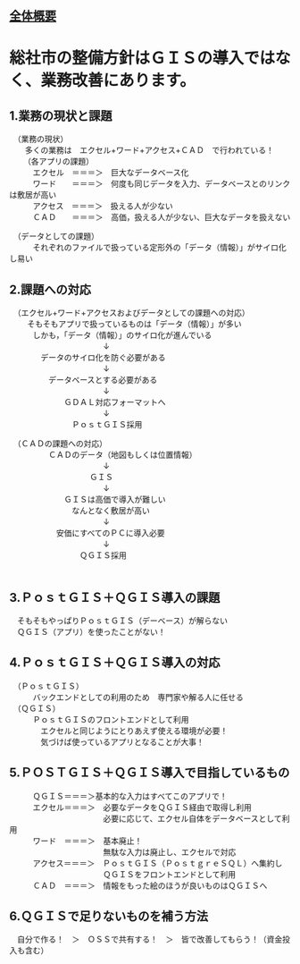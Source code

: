 ## [全体概要](https://github.com/city-soja-chiiki/QGIS)  
# 総社市の整備方針はＧＩＳの導入ではなく、業務改善にあります。  
## 1.業務の現状と課題  
　（業務の現状）  
 　　多くの業務は　エクセル+ワード+アクセス+ＣＡＤ　で行われている！  
　
　（各アプリの課題）  
　　　エクセル　＝＝＝＞　巨大なデータベース化  
　　　ワード　　＝＝＝＞　何度も同じデータを入力、データベースとのリンクは敷居が高い  
　　　アクセス　＝＝＝＞　扱える人が少ない  
　　　ＣＡＤ　　＝＝＝＞　高価，扱える人が少ない、巨大なデータを扱えない  

　（データとしての課題）  
 　　　それぞれのファイルで扱っている定形外の「データ（情報）」がサイロ化し易い   

## 2.課題への対応  
　（エクセル+ワード+アクセスおよびデータとしての課題への対応）  
　　 そもそもアプリで扱っているものは「データ（情報）」が多い   
   　　　しかも，「データ（情報）」のサイロ化が進んでいる  
　　　　　　　　　　　　↓  
 　　　　データのサイロ化を防ぐ必要がある  
　　　　　　　　　　　　↓             
 　　　　　データベースとする必要がある  
　　　　　　　　　　　　↓  
　　　　　　　ＧＤＡＬ対応フォーマットへ  
　　　　　　　　　　　　↓  
　　　　　　　　ＰｏｓｔＧＩＳ採用  
        
　（ＣＡＤの課題への対応）  
　　　　　ＣＡＤのデータ（地図もしくは位置情報）  
　　　　　　　　　　　　↓   
　　　　　　　　　  　ＧＩＳ  
　　　　　　　　　　　　↓  
　　　　　　　ＧＩＳは高価で導入が難しい  
　　　　　　　　なんとなく敷居が高い  
　　　　　　　　　　　　↓  
　　　　　　安価にすべてのＰＣに導入必要  
　　　　　　　　　　　　↓  
　　　　　　　　　ＱＧＩＳ採用  
　   　
## 3.ＰｏｓｔＧＩＳ＋ＱＧＩＳ導入の課題 
　そもそもやっぱりＰｏｓｔＧＩＳ（デーベース）が解らない  
　ＱＧＩＳ（アプリ）を使ったことがない！    
 
## 4.ＰｏｓｔＧＩＳ＋ＱＧＩＳ導入の対応  
　（ＰｏｓｔＧＩＳ）  
 　　　バックエンドとしての利用のため　専門家や解る人に任せる  
　（ＱＧＩＳ）  
  　　　ＰｏｓｔＧＩＳのフロントエンドとして利用  
　　　　エクセルと同じようにとりあえず使える環境が必要！  
　　　　気づけば使っているアプリとなることが大事！  

## 5.ＰＯＳＴＧＩＳ＋ＱＧＩＳ導入で目指しているもの  
　　　ＱＧＩＳ＝＝＝＞基本的な入力はすべてこのアプリで！  
　　　エクセル＝＝＝＞　必要なデータをＱＧＩＳ経由で取得し利用  
　　　　　　　　　　　　必要に応じて、エクセル自体をデータベースとして利用  
　　　ワード　＝＝＝＞　基本廃止！  
　　　　　　　　　　　　無駄な入力は廃止し、エクセルで対応  
　　　アクセス＝＝＝＞　ＰｏｓｔＧＩＳ（ＰｏｓｔｇｒｅＳＱＬ）へ集約し  
　　　　　　　　　　　　ＱＧＩＳをフロントエンドとして利用  
　　　ＣＡＤ　＝＝＝＞　情報をもった絵のほうが良いものはＱＧＩＳへ    
 
## 6.ＱＧＩＳで足りないものを補う方法  
　自分で作る！　＞　ＯＳＳで共有する！　＞　皆で改善してもらう！（資金投入も含む）  
